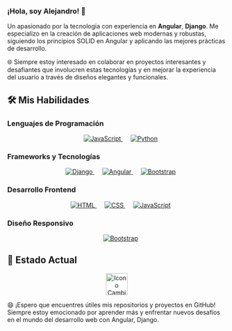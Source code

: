 ### ¡Hola, soy Alejandro! 👋

Un apasionado por la tecnologia con experiencia en **Angular**, **Django**. Me especializo en la creación de aplicaciones web modernas y robustas, siguiendo los principios SOLID en Angular y aplicando las mejores prácticas de desarrollo.

🌐 Siempre estoy interesado en colaborar en proyectos interesantes y desafiantes que involucren estas tecnologías y en mejorar la experiencia del usuario a través de diseños elegantes y funcionales.

## 🛠️ Mis Habilidades
### Lenguajes de Programación
<p align="center"> 
  &emsp;
  <a href="https://developer.mozilla.org/en-US/docs/Web/JavaScript" target="_blank"> 
     <img alt="JavaScript" src="https://img.shields.io/badge/JavaScript%20-%23F7DF1E.svg?style=plastic&logo=javascript&logoColor=black">
   </a>
  &emsp;
   <a href="https://www.python.org" target="_blank">
    <img alt="Python" src="https://img.shields.io/badge/Python%20-%2314354C.svg?style=plastic&logo=python&logoColor=white">
  </a>
</p>

### Frameworks y Tecnologías
<p align="center">
  &emsp;
  <a href="https://www.djangoproject.com/" target="_blank">
    <img alt="Django" src="https://img.shields.io/badge/Django%20-%23092E20.svg?style=plastic&logo=django&logoColor=white">
  </a>
  &emsp;
  <a href="https://angular.io/" target="_blank">
    <img alt="Angular" src="https://img.shields.io/badge/Angular%20-%23DD0031.svg?style=plastic&logo=angular&logoColor=white">
  </a>
  &emsp;
  <a href="https://getbootstrap.com/" target="_blank">
    <img alt="Bootstrap" src="https://img.shields.io/badge/Bootstrap%20-%23563D7C.svg?style=plastic&logo=bootstrap&logoColor=white">
  </a>
</p>

### Desarrollo Frontend
<p align="center"> 
  &emsp; 
  <a href="https://www.w3.org/html/" target="_blank"> 
   <img alt="HTML" src="https://img.shields.io/badge/HTML5%20-%23E34F26.svg?style=plastic&logo=html5&logoColor=white">
  </a>   
  &emsp;
  <a href="https://www.w3schools.com/css/" target="_blank">
    <img alt="CSS" src="https://img.shields.io/badge/CSS%20-%231572B6.svg?style=plastic&logo=css3&logoColor=white">
  </a> 
  &emsp;
  <a href="https://developer.mozilla.org/en-US/docs/Web/JavaScript" target="_blank"> 
     <img alt="JavaScript" src="https://img.shields.io/badge/JavaScript%20-%23F7DF1E.svg?style=plastic&logo=javascript&logoColor=black">
   </a>
</p>

### Diseño Responsivo
<p align="center">
  &emsp;
  <a href="https://getbootstrap.com/" target="_blank">
    <img alt="Bootstrap" src="https://img.shields.io/badge/Bootstrap%20-%23563D7C.svg?style=plastic&logo=bootstrap&logoColor=white">
  </a>
</p>

## 🔄 Estado Actual
<p align="center">
  <img alt="Icono Cambiante" src="https://github.com/7oSkaaa/7oSkaaa/blob/main/Images/Changing_Icon.gif?raw=true" width="50">
</p>

😄 ¡Espero que encuentres útiles mis repositorios y proyectos en GitHub! Siempre estoy emocionado por aprender más y enfrentar nuevos desafíos en el mundo del desarrollo web con Angular, Django.
